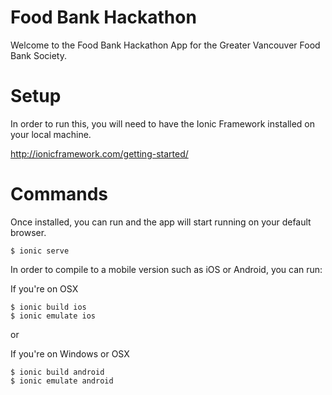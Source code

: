 # Food Bank Hackathon
Welcome to the Food Bank Hackathon App for the Greater Vancouver Food Bank Society.

# Setup
In order to run this, you will need to have the Ionic Framework installed on your local machine.

http://ionicframework.com/getting-started/

# Commands

Once installed, you can run and the app will start running on your default browser.

```
$ ionic serve
```


In order to compile to a mobile version such as iOS or Android, you can run:

If you're on OSX
```
$ ionic build ios
$ ionic emulate ios
```
or 

If you're on Windows or OSX
```
$ ionic build android
$ ionic emulate android
```
